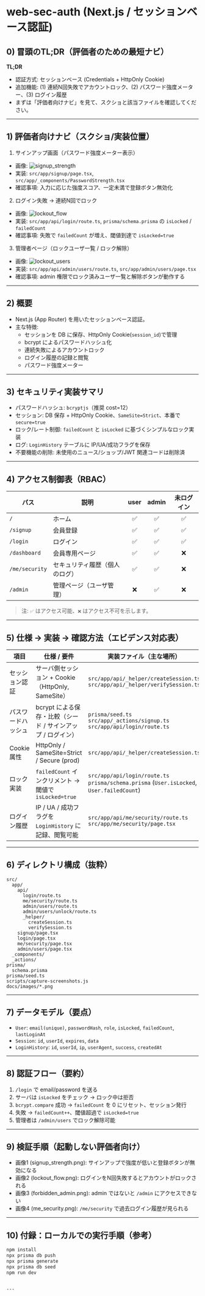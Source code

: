 

# web-sec-auth (Next.js / セッションベース認証)

## 0) 冒頭のTL;DR（評価者のための最短ナビ）

**TL;DR**
- 認証方式: セッションベース (Credentials + HttpOnly Cookie)
- 追加機能: (1) 連続N回失敗でアカウントロック、(2) パスワード強度メーター、(3) ログイン履歴
- まずは「評価者向けナビ」を見て、スクショと該当ファイルを確認してください。

---

## 1) 評価者向けナビ（スクショ/実装位置）

1. サインアップ画面（パスワード強度メーター表示）
  - 画像: ![signup_strength](screan-shot/ignup_strength.png)
   - 実装: `src/app/signup/page.tsx`, `src/app/_components/PasswordStrength.tsx`
   - 確認事項: 入力に応じた強度スコア、一定未満で登録ボタン無効化

2. ログイン失敗 → 連続N回でロック
  - 画像: ![lockout_flow](screan-shot/lockout_flow.png)
   - 実装: `src/app/api/login/route.ts`, `prisma/schema.prisma` の `isLocked` / `failedCount`
   - 確認事項: 失敗で `failedCount` が増え、閾値到達で `isLocked=true`

3. 管理者ページ（ロックユーザ一覧 / ロック解除）
  - 画像: ![lockout_users](screan-shot/lockout_users.png)
   - 実装: `src/app/api/admin/users/route.ts`, `src/app/admin/users/page.tsx`
   - 確認事項: admin 権限でロック済みユーザ一覧と解除ボタンが動作する



---

## 2) 概要

- Next.js (App Router) を用いたセッションベース認証。
- 主な特徴:
  - セッションを DB に保存、HttpOnly Cookie(`session_id`)で管理
  - bcrypt によるパスワードハッシュ化
  - 連続失敗によるアカウントロック
  - ログイン履歴の記録と閲覧
  - パスワード強度メーター

---

## 3) セキュリティ実装サマリ

- パスワードハッシュ: `bcryptjs`（推奨 cost=12）
- セッション: DB 保存 + HttpOnly Cookie、`SameSite=Strict`、本番で `secure=true`
- ロック/レート制御: `failedCount` と `isLocked` に基づくシンプルなロック実装
- ログ: `LoginHistory` テーブルに IP/UA/成功フラグを保存
- 不要機能の削除: 未使用のニュース/ショップ/JWT 関連コードは削除済

---

## 4) アクセス制御表（RBAC）

| パス | 説明 | user | admin | 未ログイン |
|---|---|:--:|:--:|:--:|
| `/` | ホーム | ✅ | ✅ | ✅ |
| `/signup` | 会員登録 | ✅ | ✅ | ✅ |
| `/login` | ログイン | ✅ | ✅ | ✅ |
| `/dashboard` | 会員専用ページ | ✅ | ✅ | ❌ |
| `/me/security` | セキュリティ履歴（個人のログ） | ✅ | ✅ | ❌ |
| `/admin` | 管理ページ（ユーザ管理） | ❌ | ✅ | ❌ |

> 注: `✅` はアクセス可能、`❌` はアクセス不可を示します。

---

## 5) 仕様 → 実装 → 確認方法（エビデンス対応表）

| 項目 | 仕様 / 要件 | 実装ファイル（主な場所） | 確認画像 |
|---|---|---|:--:|
| セッション認証 | サーバ側セッション + Cookie（HttpOnly, SameSite） | `src/app/api/_helper/createSession.ts`<br>`src/app/api/_helper/verifySession.ts` | ![signup_strength](screan-shot/ignup_strength.png) |
| パスワードハッシュ | bcrypt による保存・比較（シード / サインアップ / ログイン） | `prisma/seed.ts`<br>`src/app/_actions/signup.ts`<br>`src/app/api/login/route.ts` | （スクリーンショット参照） |
| Cookie 属性 | HttpOnly / SameSite=Strict / Secure (prod) | `src/app/api/_helper/createSession.ts` | ![lockout_flow](screan-shot/lockout_flow.png) |
| ロック実装 | `failedCount` インクリメント → 閾値で `isLocked=true` | `src/app/api/login/route.ts`<br>`prisma/schema.prisma` (`User.isLocked`, `User.failedCount`) | （スクリーンショット参照） |
| ログイン履歴 | IP / UA / 成功フラグを `LoginHistory` に記録、閲覧可能 | `src/app/api/me/security/route.ts`<br>`src/app/me/security/page.tsx` | ![me_security](screan-shot/rogin.png) |

---

## 6) ディレクトリ構成（抜粋）

```
src/
  app/
    api/
      login/route.ts
      me/security/route.ts
      admin/users/route.ts
      admin/users/unlock/route.ts
      _helper/
        createSession.ts
        verifySession.ts
    signup/page.tsx
    login/page.tsx
    me/security/page.tsx
    admin/users/page.tsx
  _components/
  _actions/
prisma/
  schema.prisma
prisma/seed.ts
scripts/capture-screenshots.js
docs/images/*.png
```

---

## 7) データモデル（要点）

- `User`: `email(unique)`, `passwordHash`, `role`, `isLocked`, `failedCount`, `lastLoginAt`
- `Session`: `id`, `userId`, `expires`, `data`
- `LoginHistory`: `id`, `userId`, `ip`, `userAgent`, `success`, `createdAt`

---

## 8) 認証フロー（要約）

1. `/login` で email/password を送る
2. サーバは `isLocked` をチェック → ロック中は拒否
3. `bcrypt.compare` 成功 → `failedCount` を 0 にリセット、セッション発行
4. 失敗 → `failedCount++`、閾値超過で `isLocked=true`
5. 管理者は `/admin/users` でロック解除可能

---

## 9) 検証手順（起動しない評価者向け）

- 画像1 (signup_strength.png): サインアップで強度が低いと登録ボタンが無効になる
- 画像2 (lockout_flow.png): ログインをN回失敗するとアカウントがロックされる
- 画像3 (forbidden_admin.png): admin ではないと `/admin` にアクセスできない
- 画像4 (me_security.png): `/me/security` で過去ログイン履歴が見られる

---


## 10) 付録：ローカルでの実行手順（参考）

```bash
npm install
npx prisma db push
npx prisma generate
npx prisma db seed
npm run dev


---


